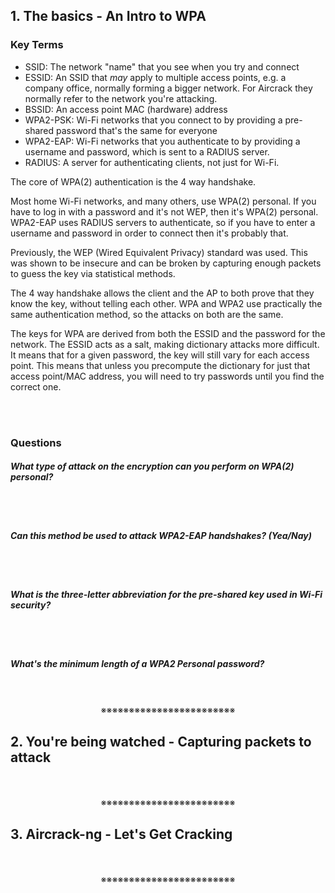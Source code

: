 ## 1. The basics - An Intro to WPA

### Key Terms

- SSID: The network "name" that you see when you try and connect
- ESSID: An SSID that *may* apply to multiple access points, e.g. a company office, normally forming a bigger network. For Aircrack they normally refer to the network you're attacking.
- BSSID: An access point MAC (hardware) address
- WPA2-PSK: Wi-Fi networks that you connect to by providing a pre-shared password that's the same for everyone
- WPA2-EAP: Wi-Fi networks that you authenticate to by providing a username and password, which is sent to a RADIUS server.
- RADIUS: A server for authenticating clients, not just for Wi-Fi.

The core of WPA(2) authentication is the 4 way handshake.

Most home Wi-Fi networks, and many others, use WPA(2) personal. If you have to log in with a password and it's not WEP, then it's WPA(2) personal. WPA2-EAP uses RADIUS servers to authenticate, so if you have to enter a username and password in order to connect then it's probably that.

Previously, the WEP (Wired Equivalent Privacy) standard was used. This was shown to be insecure and can be broken by capturing enough packets to guess the key via statistical methods.

The 4 way handshake allows the client and the AP to both prove that they know the key, without telling each other. WPA and WPA2 use practically the same authentication method, so the attacks on both are the same.

The keys for WPA are derived from both the ESSID and the password for the network. The ESSID acts as a salt, making dictionary attacks more difficult. It means that for a given password, the key will still vary for each access point. This means that unless you precompute the dictionary for just that access point/MAC address, you will need to try passwords until you find the correct one.
<div align="center">
<br>
<br>
</div>

### Questions

##### What type of attack on the encryption can you perform on WPA(2) personal?
<div align="center">
<br>
<br>
</div>

##### Can this method be used to attack WPA2-EAP handshakes? (Yea/Nay)
<div align="center">
<br>
<br>
</div>

##### What is the three-letter abbreviation for the pre-shared key used in Wi-Fi security?
<div align="center">
<br>
<br>
</div>

##### What's the minimum length of a WPA2 Personal password?

<div align="center">
<br>
<br>
※※※※※※※※※※※※※※※※※※※※※※※※
<br>
</div>
<!-- PAGE BREAK -->
<div style="page-break-after: always;"></div>


## 2. You're being watched - Capturing packets to attack
<div align="center">
<br>
<br>
※※※※※※※※※※※※※※※※※※※※※※※※
<br>
</div>
<!-- PAGE BREAK -->
<div style="page-break-after: always;"></div>


## 3. Aircrack-ng - Let's Get Cracking
<div align="center">
<br>
<br>
※※※※※※※※※※※※※※※※※※※※※※※※
<br>
</div>
<!-- PAGE BREAK -->
<div style="page-break-after: always;"></div>
